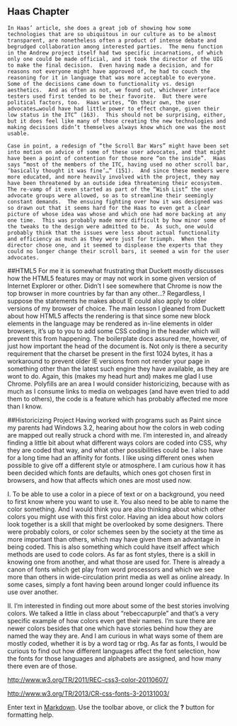 ## Haas Chapter
    In Haas’ article, she does a great job of showing how some technologies that are so ubiquitous in our culture as to be almost transparent, are nonetheless often a product of intense debate and begrudged collaboration among interested parties.  The menu function in the Andrew project itself had two specific incarnations, of which only one could be made official, and it took the director of the UIG to make the final decision.  Even having made a decision, and for reasons not everyone might have approved of, he had to couch the reasoning for it in language that was more acceptable to everyone. Some of the decisions came down to functionality vs. design aesthetics.  And as often as not, we found out, whichever interface testers used first tended to be their favorite.  But there were political factors, too.  Haas writes, “On their own, the user advocates…would have had little power to effect change, given their low status in the ITC” (163).  This should not be surprising, either, but it does feel like many of those creating the new technologies and making decisions didn’t themselves always know which one was the most usable.  

	Case in point, a redesign of “the Scroll Bar Wars” might have been set into motion on advice of some of these user advocates, and that might have been a point of contention for those more “on the inside”.  Haas says “most of the members of the ITC, having used no other scroll bar, ‘basically thought it was fine’…” (151).  And since these members were more educated, and more heavily involved with the project, they may have been threatened by an outside idea threatening their ecosystem.  The re-vamp of it even started as part of the “Wish List” the user advocate groups were allowed, so as to streamline their seemingly constant demands.  The ensuing fighting over how it was designed was so drawn out that it seems hard for the Haas to even get a clear picture of whose idea was whose and which one had more backing at any one time.  This was probably made more difficult by how minor some of the tweaks to the design were admitted to be.  As such, one would probably think that the issues were less about actual functionality and efficiency as much as they were just for triumph.  When the director chose one, and it seemed to displease the experts that they could no longer change their scroll bars, it seemed a win for the user advocates.
    
##HTML5	
	For me it is somewhat frustrating that Duckett mostly discusses how the HTML5 features may or may not work in some given version of Internet Explorer or other.  Didn’t I see somewhere that Chrome is now the top browser in more countries by far than any other...?  Regardless, I suppose the statements he makes about IE could also apply to older versions of my browser of choice. The main lesson I gleaned from Duckett about how HTML5 affects the rendering is that since some new block elements in the language may be rendered as in-line elements in older browsers, it’s up to you to add some CSS coding in the header which will prevent this from happening.  The boilerplate docs assured me, however, of just how important the head of the document is.  Not only is there a security requirement that the charset be present in the first 1024 bytes, it has a workaround to prevent older IE versions from not render your page in something other than the latest such engine they have available, as they are wont to do.  Again, this (makes my head hurt and) makes me glad I use Chrome.  Polyfills are an area I would consider historicizing, because with as much as I consume links to media on webpages (and have even tried to add them to others), the code is a feature which has probably affected me more than I know.

##Historicizing Project
	Having worked with programs such as Paint since my parents had Windows 3.2, hearing about how the colors in web coding are mapped out really struck a chord with me.  I’m interested in, and already finding a little bit about what different ways colors are coded into CSS, why they are coded that way, and what other possibilities could be.
	I also have for a long time had an affinity for fonts.  I like using different ones when possible to give off a different style or atmosphere.  I am curious how it has been decided which fonts are defaults, which ones got chosen first in browsers, and how that affects which ones are most used now.
    
I.	To be able to use a color in a piece of text or on a background, you need to first know where you want to use it.  You also need to be able to name the color something.  And I would think you are also thinking about which other colors you might use with this first color.  Having an idea about how colors look together is a skill that might be overlooked by some designers.  There were probably colors, or color schemes seen by the society at the time as more important than others, which may have given them an advantage in being coded.  This is also something which could have itself affect which methods are used to code colors.
	As far as font styles, there is a skill in knowing one from another, and what those are used for.  There is already a canon of fonts which get play from word processors and which we see more than others in wide-circulation print media as well as online already.  In some cases, simply a font having been around longer could influence its use over another.
    
II.	I’m interested in finding out more about some of the best stories involving colors.  We talked a little in class about “rebeccapurple” and that’s a very specific example of how colors even get their names.  I’m sure there are newer colors besides that one which have stories behind how they are named the way they are.  And I am curious in what ways some of them are mostly coded, whether it is by a word tag or rbg.
	As far as fonts, I would be curious to find out how different languages affect the font selection, how the fonts for those languages and alphabets are assigned, and how many there even are of those.
	
http://www.w3.org/TR/2011/REC-css3-color-20110607/

http://www.w3.org/TR/2013/CR-css-fonts-3-20131003/


Enter text in [Markdown](http://daringfireball.net/projects/markdown/). Use the toolbar above, or click the **?** button for formatting help.
